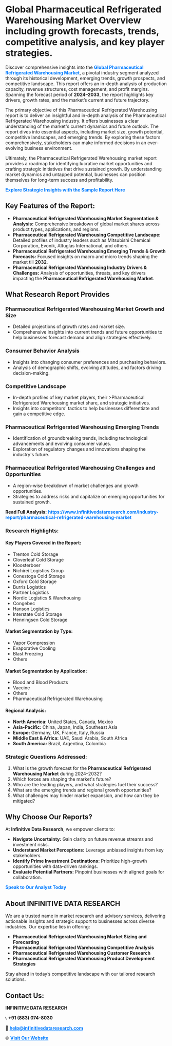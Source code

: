 <h1>Global Pharmaceutical Refrigerated Warehousing Market Overview including growth forecasts, trends, competitive analysis, and key player strategies.</h1>
<p>
Discover comprehensive insights into the 
<a href="https://www.infinitivedataresearch.com/industry-report/pharmaceutical-refrigerated-warehousing-market" rel="dofollow" style="color: #007BFF; text-decoration: none;"><strong>Global Pharmaceutical Refrigerated Warehousing Market</strong></a>, a pivotal industry segment analyzed through its historical development, emerging trends, growth prospects, and competitive landscape. This report offers an in-depth analysis of production capacity, revenue structures, cost management, and profit margins. Spanning the forecast period of <strong>2024–2033</strong>, the report highlights key drivers, growth rates, and the market’s current and future trajectory.
</p>
<p>
The primary objective of this Pharmaceutical Refrigerated Warehousing report is to deliver an insightful and in-depth analysis of the Pharmaceutical Refrigerated Warehousing industry. It offers businesses a clear understanding of the market's current dynamics and future outlook. The report dives into essential aspects, including market size, growth potential, competitive landscapes, and emerging trends. By exploring these factors comprehensively, stakeholders can make informed decisions in an ever-evolving business environment.
</p>
<p>
Ultimately, the Pharmaceutical Refrigerated Warehousing market report provides a roadmap for identifying lucrative market opportunities and crafting strategic initiatives that drive sustained growth. By understanding market dynamics and untapped potential, businesses can position themselves for long-term success and profitability.
</p>
<p>
<a href="https://www.infinitivedataresearch.com/request-sample/reportId=111276" style="color: #007BFF; text-decoration: none;"><strong>Explore Strategic Insights with the Sample Report Here</strong></a>
</p>

<h2>Key Features of the Report:</h2>
<ul>
<li><strong>Pharmaceutical Refrigerated Warehousing Market Segmentation & Analysis:</strong> Comprehensive breakdown of global market shares across product types, applications, and regions.</li>
<li><strong>Pharmaceutical Refrigerated Warehousing Competitive Landscape:</strong> Detailed profiles of industry leaders such as Mitsubishi Chemical Corporation, Evonik, Altuglas International, and others.</li>
<li><strong>Pharmaceutical Refrigerated Warehousing Emerging Trends & Growth Forecasts:</strong> Focused insights on macro and micro trends shaping the market till <strong>2032</strong>.</li>
<li><strong>Pharmaceutical Refrigerated Warehousing Industry Drivers & Challenges:</strong> Analysis of opportunities, threats, and key drivers impacting the <strong>Pharmaceutical Refrigerated Warehousing Market</strong>.</li>
</ul>

<h2>What Research Report Provides</h2>
<h3>Pharmaceutical Refrigerated Warehousing Market Growth and Size</h3>
<ul>
<li>Detailed projections of growth rates and market size.</li>
<li>Comprehensive insights into current trends and future opportunities to help businesses forecast demand and align strategies effectively.</li>
</ul>

<h3>Consumer Behavior Analysis</h3>
<ul>
<li>Insights into changing consumer preferences and purchasing behaviors.</li>
<li>Analysis of demographic shifts, evolving attitudes, and factors driving decision-making.</li>
</ul>

<h3>Competitive Landscape</h3>
<ul>
<li>In-depth profiles of key market players, their >Pharmaceutical Refrigerated Warehousing market share, and strategic initiatives.</li>
<li>Insights into competitors' tactics to help businesses differentiate and gain a competitive edge.</li>
</ul>

<h3>Pharmaceutical Refrigerated Warehousing Emerging Trends</h3>
<ul>
<li>Identification of groundbreaking trends, including technological advancements and evolving consumer values.</li>
<li>Exploration of regulatory changes and innovations shaping the industry's future.</li>
</ul>

<h3>Pharmaceutical Refrigerated Warehousing Challenges and Opportunities</h3>
<ul>
<li>A region-wise breakdown of market challenges and growth opportunities.</li>
<li>Strategies to address risks and capitalize on emerging opportunities for sustained growth.</li>
</ul>
<p><strong>Read Full Analysis:</strong> <a href="https://www.infinitivedataresearch.com/industry-report/pharmaceutical-refrigerated-warehousing-market" rel="dofollow" style="color: #007BFF; text-decoration: none;"><strong>https://www.infinitivedataresearch.com/industry-report/pharmaceutical-refrigerated-warehousing-market</strong></a></p>
<h3>Research Highlights:</h3>
<h4>Key Players Covered in the Report:</h4>
<ul><li>Trenton Cold Storage</li><li>Cloverleaf Cold Storage</li><li>Kloosterboer</li><li>Nichirei Logistics Group</li><li>Conestoga Cold Storage</li><li>Oxford Cold Storage</li><li>Burris Logistics</li><li>Partner Logistics</li><li>Nordic Logistics &amp; Warehousing</li><li>Congebec</li><li>Hanson Logistics</li><li>Interstate Cold Storage</li><li>Henningsen Cold Storage</li></ul>
<h4>Market Segmentation by Type:</h4>
<ul><li>Vapor Compression</li><li>Evaporative Cooling</li><li>Blast Freezing</li><li>Others</li></ul>
<h4>Market Segmentation by Application:</h4>
<ul><li>Blood and Blood Products</li><li>Vaccine</li><li>Others</li><li>Pharmaceutical Refrigerated Warehousing</li></ul>

<h4>Regional Analysis:</h4>
<ul>
<li><strong>North America:</strong> United States, Canada, Mexico</li>
<li><strong>Asia-Pacific:</strong> China, Japan, India, Southeast Asia</li>
<li><strong>Europe:</strong> Germany, UK, France, Italy, Russia</li>
<li><strong>Middle East & Africa:</strong> UAE, Saudi Arabia, South Africa</li>
<li><strong>South America:</strong> Brazil, Argentina, Colombia</li>
</ul>

<h3>Strategic Questions Addressed:</h3>
<ol>
<li>What is the growth forecast for the <strong>Pharmaceutical Refrigerated Warehousing Market</strong> during 2024–2032?</li>
<li>Which forces are shaping the market's future?</li>
<li>Who are the leading players, and what strategies fuel their success?</li>
<li>What are the emerging trends and regional growth opportunities?</li>
<li>What challenges may hinder market expansion, and how can they be mitigated?</li>
</ol>

<h2>Why Choose Our Reports?</h2>
<p>At <strong>Infinitive Data Research</strong>, we empower clients to:</p>
<ul>
<li><strong>Navigate Uncertainty:</strong> Gain clarity on future revenue streams and investment risks.</li>
<li><strong>Understand Market Perceptions:</strong> Leverage unbiased insights from key stakeholders.</li>
<li><strong>Identify Prime Investment Destinations:</strong> Prioritize high-growth opportunities with data-driven rankings.</li>
<li><strong>Evaluate Potential Partners:</strong> Pinpoint businesses with aligned goals for collaboration.</li>
</ul>
<p><a href="https://www.infinitivedataresearch.com/industry-report/pharmaceutical-refrigerated-warehousing-market" rel="dofollow" style="color: #007BFF; text-decoration: none;"><strong>Speak to Our Analyst Today</strong></a></p>

<h2>About INFINITIVE DATA RESEARCH</h2>
<p>We are a trusted name in market research and advisory services, delivering actionable insights and strategic support to businesses across diverse industries. Our expertise lies in offering:</p>
<ul>
<li><strong>Pharmaceutical Refrigerated Warehousing Market Sizing and Forecasting</strong></li>
<li><strong>Pharmaceutical Refrigerated Warehousing Competitive Analysis</strong></li>
<li><strong>Pharmaceutical Refrigerated Warehousing Customer Research</strong></li>
<li><strong>Pharmaceutical Refrigerated Warehousing Product Development Strategies</strong></li>
</ul>
<p>Stay ahead in today’s competitive landscape with our tailored research solutions.</p>

<h2>Contact Us:</h2>
<p><strong>INFINITIVE DATA RESEARCH</strong></p>
<p>📞 <strong>+91 (883) 074-8030</strong></p>
<p>📧 <strong><a href="mailto:help@infinitivedataresearch.com" style="color: #007BFF;">help@infinitivedataresearch.com</a></strong></p>
<p>🌐 <strong><a href="https://www.infinitivedataresearch.com" rel="dofollow" style="color: #007BFF;">Visit Our Website</a></strong></p>